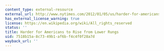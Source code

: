 ```yaml
---
content_type: external-resource
external_url: http://www.nytimes.com/2012/01/05/us/harder-for-americans-to-rise-from-lower-rungs.html?emc=eta1
has_external_license_warning: true
license: https://en.wikipedia.org/wiki/All_rights_reserved
status: ''
title: Harder for Americans to Rise from Lower Rungs
uid: 7518b15a-8c73-49b1-af6b-f4c4f0f28a7d
wayback_url: ''
---
```

